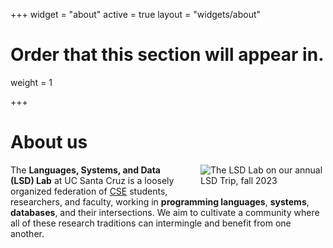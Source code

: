 +++
widget = "about"
active = true
layout = "widgets/about"

# Order that this section will appear in.
weight = 1

+++

# About us

<img src="/img/trip-2023.jpg" style="float:right; margin-left:35px; margin-bottom: 10px; height: auto; width: auto; max-width: 33%; min-width: 200px;" alt="The LSD Lab on our annual LSD Trip, fall 2023" />

The **Languages, Systems, and Data (LSD) Lab** at UC Santa Cruz is a loosely organized federation of [CSE](https://www.soe.ucsc.edu/departments/computer-science-and-engineering) students, researchers, and faculty, working in **programming languages**, **systems**, **databases**, and their intersections.  We aim to cultivate a community where all of these research traditions can intermingle and benefit from one another.
